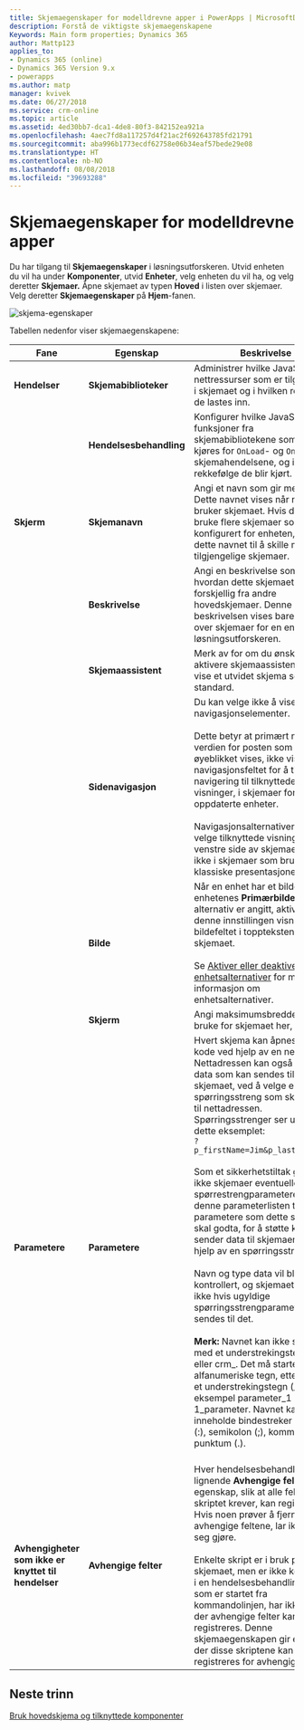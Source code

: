 ```yaml
---
title: Skjemaegenskaper for modelldrevne apper i PowerApps | MicrosoftDocs
description: Forstå de viktigste skjemaegenskapene
Keywords: Main form properties; Dynamics 365
author: Mattp123
applies_to:
- Dynamics 365 (online)
- Dynamics 365 Version 9.x
- powerapps
ms.author: matp
manager: kvivek
ms.date: 06/27/2018
ms.service: crm-online
ms.topic: article
ms.assetid: 4ed30bb7-dca1-4de8-80f3-842152ea921a
ms.openlocfilehash: 4aec7fd8a117257d4f21ac2f692643785fd21791
ms.sourcegitcommit: aba996b1773ecdf62758e06b34eaf57bede29e08
ms.translationtype: HT
ms.contentlocale: nb-NO
ms.lasthandoff: 08/08/2018
ms.locfileid: "39693288"
---
```

# <a name="model-driven-app-form-properties"></a>Skjemaegenskaper for modelldrevne apper 

Du har tilgang til **Skjemaegenskaper** i løsningsutforskeren. Utvid enheten du vil ha under **Komponenter**, utvid **Enheter**, velg enheten du vil ha, og velg deretter **Skjemaer.** Åpne skjemaet av typen **Hoved** i listen over skjemaer. Velg deretter **Skjemaegenskaper** på **Hjem**-fanen.

![skjema-egenskaper](media/form-properties.png)

Tabellen nedenfor viser skjemaegenskapene:  
  
|Fane|Egenskap|Beskrivelse|  
|---------|--------------|-----------------|  
|**Hendelser**|**Skjemabiblioteker**|Administrer hvilke JavaScript-nettressurser som er tilgjengelige i skjemaet og i hvilken rekkefølge de lastes inn.|  
||**Hendelsesbehandling**|Konfigurer hvilke JavaScript-funksjoner fra skjemabibliotekene som skal kjøres for `OnLoad`- og `OnSave`-skjemahendelsene, og i hvilken rekkefølge de blir kjørt.|  
|**Skjerm**|**Skjemanavn**|Angi et navn som gir mening. Dette navnet vises når noen bruker skjemaet. Hvis de kan bruke flere skjemaer som er konfigurert for enheten, brukes dette navnet til å skille mellom tilgjengelige skjemaer.|  
||**Beskrivelse**|Angi en beskrivelse som forklarer hvordan dette skjemaet er forskjellig fra andre hovedskjemaer. Denne beskrivelsen vises bare i listen over skjemaer for en enhet i løsningsutforskeren.|  
||**Skjemaassistent**|Merk av for om du ønsker å aktivere skjemaassistenten eller vise et utvidet skjema som standard.|
||**Sidenavigasjon**|Du kan velge ikke å vise navigasjonselementer.<br /><br /> Dette betyr at primært navn-verdien for posten som for øyeblikket vises, ikke vises i navigasjonsfeltet for å tillate navigering til tilknyttede visninger, i skjemaer for oppdaterte enheter.<br /><br /> Navigasjonsalternativer for å velge tilknyttede visninger på venstre side av skjemaet, vises ikke i skjemaer som bruker den klassiske presentasjonen.|  
||**Bilde**|Når en enhet har et bildefelt og enhetenes **Primærbilde**-alternativ er angitt, aktiverer denne innstillingen visning av bildefeltet i toppteksten for dette skjemaet.<br /><br /> Se [Aktiver eller deaktiverer enhetsalternativer](../common-data-service/edit-entities.md#enable-or-disable-entity-options) for mer informasjon om enhetsalternativer.|  ||**Skjerm**|**Angi en maksimumsbredde (i piksler)** for å begrense bredden på skjemaet. Standardverdien er 1900.|  
||**Skjerm**|Angi maksimumsbredden du vil bruke for skjemaet her, i piksler.|
|**Parametere**|**Parametere**|Hvert skjema kan åpnes med kode ved hjelp av en nettadresse. Nettadressen kan også inneholde data som kan sendes til skjemaet, ved å velge en spørringsstreng som skal legges til nettadressen. Spørringsstrenger ser ut som i dette eksemplet:<br />`?p_firstName=Jim&p_lastName=Daly`<br /><br /> Som et sikkerhetstiltak godtar ikke skjemaer eventuelle ukjente spørrestrengparametere. Bruk denne parameterlisten til å angi parametere som dette skjemaet skal godta, for å støtte kode som sender data til skjemaene ved hjelp av en spørringsstreng.<br /><br /> Navn og type data vil bli kontrollert, og skjemaet åpnes ikke hvis ugyldige spørringsstrengparametere sendes til det.<br /><br />**Merk:** Navnet kan ikke starte med et understrekingstegn (_) eller crm\_. Det må starte med alfanumeriske tegn, etterfulgt av et understrekingstegn (\_). For eksempel parameter_1 eller 1_parameter. Navnet kan ikke inneholde bindestreker (-), kolon (:), semikolon (;), komma (,) eller punktum (.). <br /><br />|  
|**Avhengigheter som ikke er knyttet til hendelser**|**Avhengige felter**|Hver hendelsesbehandling har en lignende **Avhengige felter**-egenskap, slik at alle felter som skriptet krever, kan registreres. Hvis noen prøver å fjerne de avhengige feltene, lar ikke dette seg gjøre.<br /><br /> Enkelte skript er i bruk på skjemaet, men er ikke konfigurert i en hendelsesbehandling. Skript som er startet fra kommandolinjen, har ikke et sted der avhengige felter kan registreres. Denne skjemaegenskapen gir et sted der disse skriptene kan registreres for avhengige felter.|  

## <a name="next-steps"></a>Neste trinn

[Bruk hovedskjema og tilknyttede komponenter](use-main-form-and-components.md)